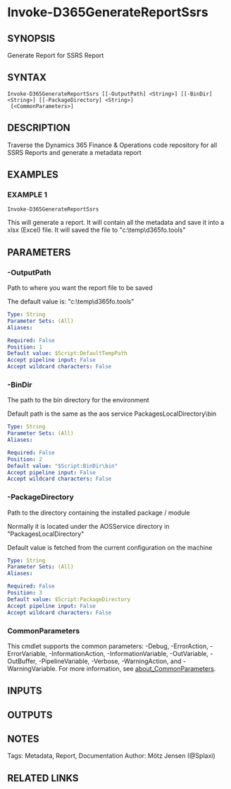 ﻿---
external help file: d365fo.tools-help.xml
Module Name: d365fo.tools
online version:
schema: 2.0.0
---

# Invoke-D365GenerateReportSsrs

## SYNOPSIS
Generate Report for SSRS Report

## SYNTAX

```
Invoke-D365GenerateReportSsrs [[-OutputPath] <String>] [[-BinDir] <String>] [[-PackageDirectory] <String>]
 [<CommonParameters>]
```

## DESCRIPTION
Traverse the Dynamics 365 Finance & Operations code repository for all SSRS Reports and generate a metadata report

## EXAMPLES

### EXAMPLE 1
```
Invoke-D365GenerateReportSsrs
```

This will generate a report.
It will contain all the metadata and save it into a xlsx (Excel) file.
It will saved the file to "c:\temp\d365fo.tools\"

## PARAMETERS

### -OutputPath
Path to where you want the report file to be saved

The default value is: "c:\temp\d365fo.tools\"

```yaml
Type: String
Parameter Sets: (All)
Aliases:

Required: False
Position: 1
Default value: $Script:DefaultTempPath
Accept pipeline input: False
Accept wildcard characters: False
```

### -BinDir
The path to the bin directory for the environment

Default path is the same as the aos service PackagesLocalDirectory\bin

```yaml
Type: String
Parameter Sets: (All)
Aliases:

Required: False
Position: 2
Default value: "$Script:BinDir\bin"
Accept pipeline input: False
Accept wildcard characters: False
```

### -PackageDirectory
Path to the directory containing the installed package / module

Normally it is located under the AOSService directory in "PackagesLocalDirectory"

Default value is fetched from the current configuration on the machine

```yaml
Type: String
Parameter Sets: (All)
Aliases:

Required: False
Position: 3
Default value: $Script:PackageDirectory
Accept pipeline input: False
Accept wildcard characters: False
```

### CommonParameters
This cmdlet supports the common parameters: -Debug, -ErrorAction, -ErrorVariable, -InformationAction, -InformationVariable, -OutVariable, -OutBuffer, -PipelineVariable, -Verbose, -WarningAction, and -WarningVariable. For more information, see [about_CommonParameters](http://go.microsoft.com/fwlink/?LinkID=113216).

## INPUTS

## OUTPUTS

## NOTES
Tags: Metadata, Report, Documentation
Author: Mötz Jensen (@Splaxi)

## RELATED LINKS
